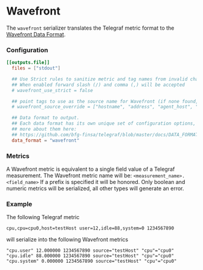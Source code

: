 # Wavefront

The `wavefront` serializer translates the Telegraf metric format to the [Wavefront Data Format](https://docs.wavefront.com/wavefront_data_format.html).

### Configuration

```toml
[[outputs.file]]
  files = ["stdout"]

  ## Use Strict rules to sanitize metric and tag names from invalid characters
  ## When enabled forward slash (/) and comma (,) will be accepted
  # wavefront_use_strict = false

  ## point tags to use as the source name for Wavefront (if none found, host will be used)
  # wavefront_source_override = ["hostname", "address", "agent_host", "node_host"]

  ## Data format to output.
  ## Each data format has its own unique set of configuration options, read
  ## more about them here:
  ## https://github.com/bfg-finsa/telegraf/blob/master/docs/DATA_FORMATS_OUTPUT.md
  data_format = "wavefront"
```

### Metrics

A Wavefront metric is equivalent to a single field value of a Telegraf measurement.
The Wavefront metric name will be: `<measurement_name>.<field_name>`
If a prefix is specified it will be honored.
Only boolean and numeric metrics will be serialized, all other types will generate
an error.

### Example

The following Telegraf metric

```
cpu,cpu=cpu0,host=testHost user=12,idle=88,system=0 1234567890
```

will serialize into the following Wavefront metrics

```
"cpu.user" 12.000000 1234567890 source="testHost" "cpu"="cpu0"
"cpu.idle" 88.000000 1234567890 source="testHost" "cpu"="cpu0"
"cpu.system" 0.000000 1234567890 source="testHost" "cpu"="cpu0"
```
